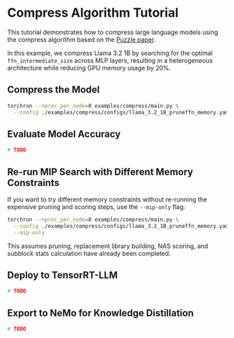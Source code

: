 # Compress Algorithm Tutorial

This tutorial demonstrates how to compress large language models using the compress algorithm based on the [Puzzle paper](https://arxiv.org/abs/2411.19146).

In this example, we compress Llama 3.2 1B by searching for the optimal `ffn_intermediate_size` across MLP layers, resulting in a heterogeneous architecture while reducing GPU memory usage by 20%.

## Compress the Model

```bash
torchrun --nproc_per_node=8 examples/compress/main.py \
  --config ./examples/compress/configs/llama_3.2_1B_pruneffn_memory.yaml
```

## Evaluate Model Accuracy

```bash
# TODO
```

## Re-run MIP Search with Different Memory Constraints

If you want to try different memory constraints without re-running the expensive pruning and scoring steps, use the `--mip-only` flag:

```bash
torchrun --nproc_per_node=8 examples/compress/main.py \
  --config ./examples/compress/configs/llama_3.2_1B_pruneffn_memory.yaml \
  --mip-only
```

This assumes pruning, replacement library building, NAS scoring, and subblock stats calculation have already been completed.

## Deploy to TensorRT-LLM

```bash
# TODO
```

## Export to NeMo for Knowledge Distillation

```bash
# TODO
```
